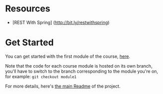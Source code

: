 # Resources
- [REST With Spring] (http://bit.ly/restwithspring)


# Get Started

You can get started with the first module of the course, [here](https://github.com/eugenp/REST-With-Spring/tree/module1).

Note that the code for each course module is hosted on its own branch, you'll have to switch to the branch corresponding to the module you're on, for example: `git checkout module1`

For more details, here's [the main Readme](https://github.com/eugenp/REST-With-Spring/wiki) of the project. 

